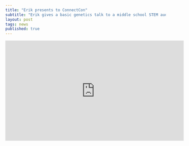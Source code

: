 ```yaml
---
title: "Erik presents to ConnectCon"
subtitle: "Erik gives a basic genetics talk to a middle school STEM audience."
layout: post
tags: news
published: true
---
```


<iframe width="560" height="315" src="https://www.youtube.com/embed/Z76zxNBaJgQ" frameborder="0" allow="accelerometer; autoplay; encrypted-media; gyroscope; picture-in-picture" allowfullscreen></iframe>